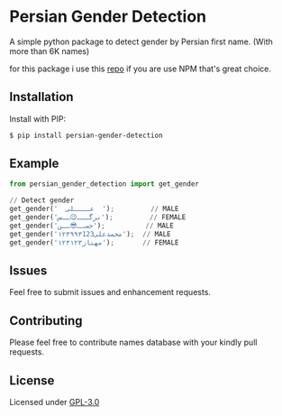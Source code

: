 # Persian Gender Detection

A simple python package to detect gender by Persian first name. (With more than 6K names)

for this package i use this [repo](https://github.com/peymanslh/persian-gender-detection/) if you are use NPM that's great choice.

Installation
------
Install with PIP:

```bash
$ pip install persian-gender-detection
```

Example
------
```python
from persian_gender_detection import get_gender

// Detect gender
get_gender('  عــــلی  ');         // MALE
get_gender('نرگـــ😉ــس');         // FEMALE
get_gender('حســ😎ــن');          // MALE
get_gender('۱۲۳۹۹۳محمدعلی123');  // MALE
get_gender('۱۲۳مهناز۱۲۳');       // FEMALE
```

Issues
------

Feel free to submit issues and enhancement requests.

Contributing
------------

Please feel free to contribute names database with your kindly pull requests.

License
------------
Licensed under [GPL-3.0](LICENSE)
